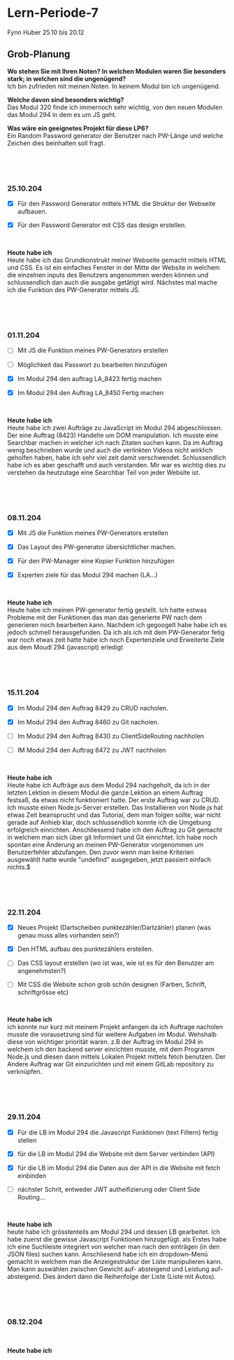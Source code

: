 # Lern-Periode-7
Fynn Huber
25.10 bis 20.12

## Grob-Planung
**Wo stehen Sie mit Ihren Noten? In welchen Modulen waren Sie besonders stark; in welchen sind die ungenügend?**                  
Ich bin zufrieden mit meinen Noten. In keinem Modul bin ich ungenügend.

**Welche davon sind besonders wichtig?**                          
Das Modul 320 finde ich immernoch sehr wichtig, von den neuen Modulen das Modul 294 in dem es um JS geht.

**Was wäre ein geeignetes Projekt für diese LP6?**                          
Ein Random Password generator der Benutzer nach PW-Länge und welche Zeichen dies beinhalten soll fragt.



 &nbsp;
 
 &nbsp;

### 25.10.204

- [x] Für den Password Generator mittels HTML die Struktur der Webseite aufbauen.
- [x] Für den Password Generator mit CSS das design erstellen.

      
&nbsp;

**Heute habe ich**     
Heute habe ich das Grundkonstrukt meiner Webseite gemacht mittels HTML und CSS. Es ist ein einfaches Fenster in der Mitte der Website in welchem die einzelnen inputs des Benutzers angenommen werden können und schlussendlich dan auch die ausgabe getätigt wird. Nächstes mal mache ich die Funktion des PW-Generator mittels JS.



 &nbsp;
 
 &nbsp;

### 01.11.204

- [ ] Mit JS die Funktion meines PW-Generators erstellen
- [ ] Möglichkeit das Passwort zu bearbeiten hinzufügen
- [x] Im Modul 294 den auftrag LA_8423 fertig machen
- [x] Im Modul 294 den Auftrag LA_8450 Fertig machen

  &nbsp;

**Heute habe ich**  
Heute habe ich zwei Aufträge zu JavaScript im Modul 294 abgeschlossen. Der eine Auftrag (8423) Handelte um DOM manipulation. Ich musste eine Searchbar machen in welcher ich nach Zitaten suchen kann. Da im Auftrag wenig beschrieben wurde und auch die verlinkten Videos nicht wirklich geholfen haben, habe ich sehr viel zeit damit verschwendet. Schlussendlich habe ich es aber geschafft und auch verstanden. Mir war es wichtig dies zu verstehen da heutzutage eine Searchbar Teil von jeder Website ist.



 &nbsp;
 
 &nbsp;

### 08.11.204

- [x] Mit JS die Funktion meines PW-Generators erstellen
- [x] Das Layout des PW-generator übersichtlicher machen.
- [x] Für den PW-Manager eine Kopier Funktion hinzufügen
- [x] Experten ziele für das Modul 294 machen (LA...)
      
      

  &nbsp;

**Heute habe ich**       
Heute habe ich meinen PW-generator fertig gestellt. Ich hatte estwas Probleme
mit der Funktionen das man das generierte PW nach dem generieren noch bearbeiten kann.
Nachdem ich gegoogelt habe habe ich es jedoch schmell herausgefunden. Da ich als ich mit dem PW-Generator
fetig war noch etwas zeit hatte habe ich noch Expertenziele und Erweiterte Ziele aus dem Moudl 294 (javascript) erledigt

 &nbsp;
 
 &nbsp;

### 15.11.204

- [x] Im Modul 294 den Auftrag 8429 zu CRUD nacholen.
- [x] Im Modul 294 den Auftrag 8460 zu Git nacholen.
- [ ] Im Modul 294 den Auftrag 8430 zu ClientSideRouting nachholen
- [ ] IM Modul 294 den Auftrag 8472 zu JWT nachholen

  &nbsp;

**Heute habe ich**            
Heute habe ich Aufträge aus dem Modul 294 nachgeholt, da ich in der letzten Lektion in diesem Modul die ganze Lektion an einem Auftrag festsaß, da etwas nicht funktioniert hatte. Der erste Auftrag war zu CRUD. Ich musste einen Node.js-Server erstellen. Das Installieren von Node.js hat etwas Zeit beansprucht und das Tutorial, dem man folgen sollte, war nicht gerade auf Anhieb klar, doch schlussendlich konnte ich die Umgebung erfolgreich einrichten. Anschliessend habe ich den Auftrag zu Git gemacht in welchem man sich über git Informiert und Git einrichtet. Ich habe noch spontan eine Änderung an meinen PW-Generator vorgenommen um Benutzerfehler abzufangen. Den zuvor wenn man keine Kriterien ausgewählt hatte wurde "undefind" ausgegeben, jetzt passiert einfach nichts.$


 &nbsp;
 
 &nbsp;

### 22.11.204

- [x] Neues Projekt (Dartscheiben punktezähler/Dartzähler) planen (was genau muss alles vorhanden sein?)
- [x] Den HTML aufbau des punktezählers erstellen.
- [ ] Das CSS layout erstellen (wo ist was, wie ist es für den Benutzer am angenehmsten?)
- [ ] Mit CSS die Website schon grob schön designen (Farben, Schrift, schriftgrösse etc)

  &nbsp;

**Heute habe ich**   
ich konnte nur kurz mit meinem Projekt anfangen da ich Auftrage nacholen musste die vorausetzung sind für weitere Aufgaben im Modul. Wehshalb diese von wichtiger priorität waren. z.B der Auftrag im Modul 294 in welchem ich den backend server einrichten musste, mit dem Programm Node.js und diesen dann mittels Lokalen Projekt mittels fetch benutzen. Der Andere Auftrag war Git einzurichten und mit einem GitLab repository zu verknüpfen. 


 &nbsp;
 
 &nbsp;

### 29.11.204
- [x] Für die LB im Modul 294 die Javascript Funktionen (text Filtern) fertig stellen
- [x] für die LB im Modul 294 die Website mit dem Server verbinden (API) 
- [x] für die LB im Modul 294 die Daten aus der API in die Website mit fetch einbinden
- [ ] nächster Schrit, entweder JWT autheifizierung oder Client Side Routing...


  &nbsp;

**Heute habe ich**   
heute habe ich grösstenteils am Modul 294 und dessen LB gearbeitet. Ich habe zuerst die gewisse Javascript Funktionen hinzugefügt. als Erstes habe ich eine Suchleiste integriert von welcher man nach den einträgen (in den JSON files) suchen kann. Anschliesend habe ich ein dropdown-Menü gemacht in welchem man die Anzeigestruktur der Liste manipulieren kann. Man kann auswählen zwischen Gewicht auf- absteigend und Leistung auf- absteigend. Dies ändert dann die Reihenfolge der Liste (Liste mit Autos).


 &nbsp;
 
 &nbsp;

### 08.12.204



  &nbsp;

**Heute habe ich**   
